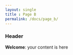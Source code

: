 ```yaml
---
layout: single
title : Page B
permalink: /docs/page_b/
---
```


### Header
**Welcome**: your content is here
